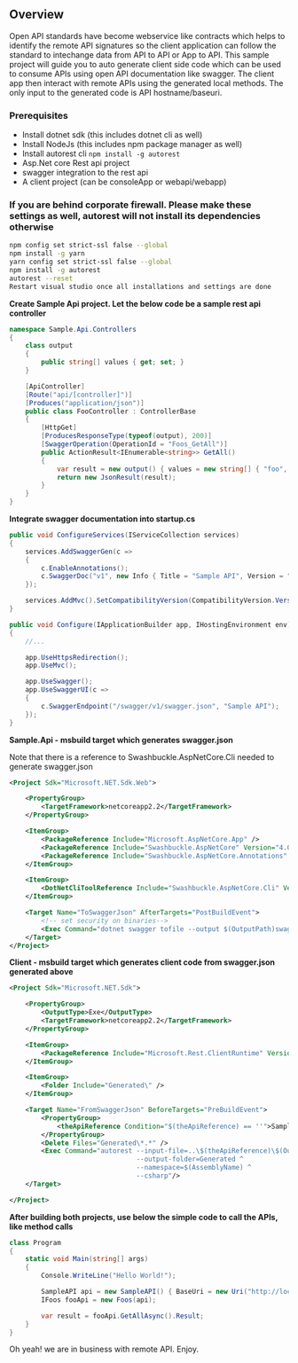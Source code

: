 ## Overview
Open API standards have become webservice like contracts which helps to identify the remote API signatures so the client application can follow the standard to intechange data from API to API or App to API. 
This sample project will guide you to auto generate client side code which can be used to consume APIs using open API documentation like swagger. The client app then interact with remote APIs using the generated local methods. The only input to the generated code is API hostname/baseuri.
### Prerequisites

* Install dotnet sdk (this includes dotnet cli as well)
* Install NodeJs (this includes npm package manager as well)
* Install autorest cli ```npm install -g autorest```
* Asp.Net core Rest api project
* swagger integration to the rest api
* A client project (can be consoleApp or webapi/webapp)

### If you are behind corporate firewall. Please make these settings as well, autorest will not install its dependencies otherwise
```bash
npm config set strict-ssl false --global
npm install -g yarn
yarn config set strict-ssl false --global
npm install -g autorest
autorest --reset
Restart visual studio once all installations and settings are done
```

**Create Sample Api project. Let the below code be a sample rest api controller**
```csharp
namespace Sample.Api.Controllers
{
    class output
    {
        public string[] values { get; set; }
    }

    [ApiController]
    [Route("api/[controller]")]
    [Produces("application/json")]
    public class FooController : ControllerBase
    {
        [HttpGet]
        [ProducesResponseType(typeof(output), 200)]
        [SwaggerOperation(OperationId = "Foos_GetAll")]
        public ActionResult<IEnumerable<string>> GetAll()
        {
            var result = new output() { values = new string[] { "foo", "bar" } };
            return new JsonResult(result);
        }
    }
}
```

**Integrate swagger documentation into startup.cs**

```csharp
public void ConfigureServices(IServiceCollection services)
{
    services.AddSwaggerGen(c =>
    {
        c.EnableAnnotations();
        c.SwaggerDoc("v1", new Info { Title = "Sample API", Version = "v1" });
    });

    services.AddMvc().SetCompatibilityVersion(CompatibilityVersion.Version_2_1);
}

public void Configure(IApplicationBuilder app, IHostingEnvironment env)
{
    //...

    app.UseHttpsRedirection();
    app.UseMvc();

    app.UseSwagger();
    app.UseSwaggerUI(c =>
    {
        c.SwaggerEndpoint("/swagger/v1/swagger.json", "Sample API");
    });
}
```

**Sample.Api - msbuild target which generates swagger.json**

Note that there is a reference to Swashbuckle.AspNetCore.Cli needed to generate swagger.json

```xml
<Project Sdk="Microsoft.NET.Sdk.Web">

    <PropertyGroup>
        <TargetFramework>netcoreapp2.2</TargetFramework>
    </PropertyGroup>

    <ItemGroup>
        <PackageReference Include="Microsoft.AspNetCore.App" />
        <PackageReference Include="Swashbuckle.AspNetCore" Version="4.0.1" />
        <PackageReference Include="Swashbuckle.AspNetCore.Annotations" Version="4.0.1" />
    </ItemGroup>

    <ItemGroup>
        <DotNetCliToolReference Include="Swashbuckle.AspNetCore.Cli" Version="4.0.1" />
    </ItemGroup>

    <Target Name="ToSwaggerJson" AfterTargets="PostBuildEvent">
        <!-- set security on binaries-->
        <Exec Command="dotnet swagger tofile --output $(OutputPath)swagger.json $(OutputPath)$(AssemblyName).dll v1"/>
    </Target>
</Project>
```

**Client - msbuild target which generates client code from swagger.json  generated above**
```xml
<Project Sdk="Microsoft.NET.Sdk">

    <PropertyGroup>
        <OutputType>Exe</OutputType>
        <TargetFramework>netcoreapp2.2</TargetFramework>
    </PropertyGroup>

    <ItemGroup>
        <PackageReference Include="Microsoft.Rest.ClientRuntime" Version="2.3.20" />
    </ItemGroup>

    <ItemGroup>
        <Folder Include="Generated\" />
    </ItemGroup>

    <Target Name="FromSwaggerJson" BeforeTargets="PreBuildEvent">
        <PropertyGroup>
            <theApiReference Condition="$(theApiReference) == ''">Sample.Api</theApiReference>
        </PropertyGroup>
        <Delete Files="Generated\*.*" />
        <Exec Command="autorest --input-file=..\$(theApiReference)\$(OutputPath)swagger.json ^
                                --output-folder=Generated ^
                                --namespace=$(AssemblyName) ^
                                --csharp"/>
    </Target>

</Project>
```

**After building both projects, use below the simple code to call the APIs, like method calls**
```csharp
class Program
{
    static void Main(string[] args)
    {
        Console.WriteLine("Hello World!");

        SampleAPI api = new SampleAPI() { BaseUri = new Uri("http://localhost:5000") };
        IFoos fooApi = new Foos(api);

        var result = fooApi.GetAllAsync().Result;
    }
}
```

Oh yeah! we are in business with remote API. Enjoy.
